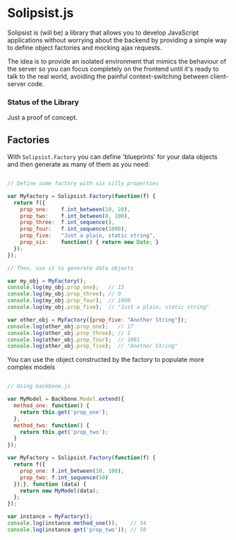 # Solipsist.js

Solipsist is (will be) a library that allows you to develop JavaScript applications without worrying about the backend by providing a simple way to define object factories and mocking ajax requests.

The idea is to provide an isolated environment that mimics the behaviour of the server so you can focus completely on the frontend until it's ready to talk to the real world, avoiding the painful context-switching between client-server code.

### Status of the Library

Just a proof of concept.

## Factories

With `Solipsist.Factory` you can define 'blueprints' for your data objects and then generate as many of them as you need:

```javascript

// Define some factory with six silly properties

var MyFactory = Solipsist.Factory(function(f) {
  return f({
    prop_one:    f.int_between(10, 20),
    prop_two:    f.int_between(0, 100),
    prop_three:  f.int_sequence(),
    prop_four:   f.int_sequence(1000),
    prop_five:   "Just a plain, static string",
    prop_six:    function() { return new Date; }
  });
});

// Then, use it to generate data objects

var my_obj = MyFactory();
console.log(my_obj.prop_one);   // 13
console.log(my_obj.prop_three); // 0
console.log(my_obj.prop_four);  // 1000
console.log(my_obj.prop_five);  // "Just a plain, static string"

var other_obj = MyFactory({prop_five: "Another String"});
console.log(other_obj.prop_one);   // 17
console.log(other_obj.prop_three); // 1
console.log(other_obj.prop_four);  // 1001
console.log(other_obj.prop_five);  // "Another String"

````

You can use the object constructed by the factory to populate more complex models

```javascript

// Using backbone.js

var MyModel = Backbone.Model.extend({
  method_one: function() {
    return this.get('prop_one');
  },
  method_two: function() {
    return this.get('prop_two');
  }
});

var MyFactory = Solipsist.Factory(function(f) {
  return f({
    prop_one: f.int_between(10, 100),
    prop_two: f.int_sequence(50)
  });}, function (data) {
    return new MyModel(data);
  };
});

var instance = MyFactory();
console.log(instance.method_one());    // 34
console.log(instance.get('prop_two')); // 50

```
